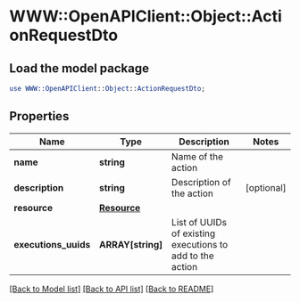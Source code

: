 # WWW::OpenAPIClient::Object::ActionRequestDto

## Load the model package
```perl
use WWW::OpenAPIClient::Object::ActionRequestDto;
```

## Properties
Name | Type | Description | Notes
------------ | ------------- | ------------- | -------------
**name** | **string** | Name of the action | 
**description** | **string** | Description of the action | [optional] 
**resource** | [**Resource**](Resource.md) |  | 
**executions_uuids** | **ARRAY[string]** | List of UUIDs of existing executions to add to the action | 

[[Back to Model list]](../README.md#documentation-for-models) [[Back to API list]](../README.md#documentation-for-api-endpoints) [[Back to README]](../README.md)


